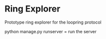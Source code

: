 # Ring Explorer

Prototype ring explorer for the loopring protocol

python manage.py runserver = run the server